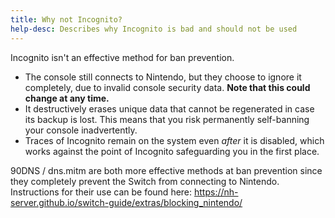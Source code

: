 ```yaml
---
title: Why not Incognito?
help-desc: Describes why Incognito is bad and should not be used
---
```


Incognito isn't an effective method for ban prevention. 

- The console still connects to Nintendo, but they choose to ignore it completely, due to invalid console security data. **Note that this could change at any time.**
- It destructively erases unique data that cannot be regenerated in case its backup is lost. This means that you risk permanently self-banning your console inadvertently.
- Traces of Incognito remain on the system even *after* it is disabled, which works against the point of Incognito safeguarding you in the first place.

90DNS / dns.mitm are both more effective methods at ban prevention since they completely prevent the Switch from connecting to Nintendo. Instructions for their use can be found here: https://nh-server.github.io/switch-guide/extras/blocking_nintendo/

